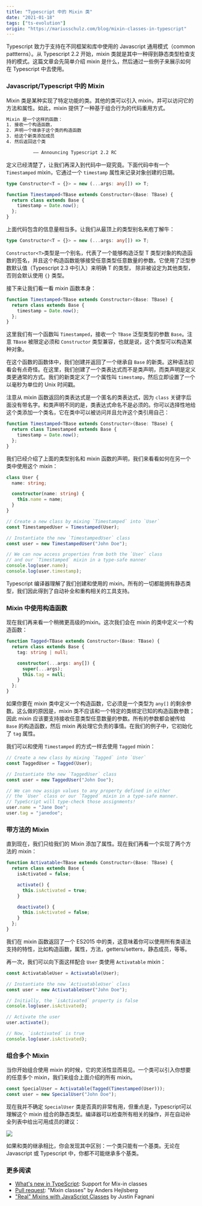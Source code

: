 ```yaml
---
title: "Typescript 中的 Mixin 类"
date: "2021-01-18"
tags: ["ts-evolution"]
origin: "https://mariusschulz.com/blog/mixin-classes-in-typescript"
---
```


Typescript 致力于支持在不同框架和库中使用的 Javascript 通用模式（common pattterns）。从 Typescript 2.2 开始，mixin 类就是其中一种得到静态类型检查支持的模式。这篇文章会先简单介绍 mixin 是什么，然后通过一些例子来展示如何在 Typescript 中去使用。

### Javascript/Typescript 中的 Mixin

Mixin 类是某种实现了特定功能的类。其他的类可以引入 mixin，并可以访问它的方法和属性。如此，mixin 提供了一种基于组合行为的代码重用方式。


```sh
Mixin 是一个这样的函数：
1. 接收一个构造函数，
2. 声明一个继承于这个类的构造函数
3. 给这个新类添加成员
4. 然后返回这个类 

          —— Announcing Typescript 2.2 RC 
```

定义已经清楚了，让我们再深入到代码中一窥究竟。下面代码中有一个 `Timestamped` mixin，它通过一个 `timestamp` 属性来记录对象创建的日期。


```ts
type Constructor<T = {}> = new (...args: any[]) => T;

function Timestamped<TBase extends Constructor>(Base: TBase) {
  return class extends Base {
    timestamp = Date.now();
  };
}
```

上面代码包含的信息量相当多。让我们从最顶上的类型别名来庖丁解牛：

```ts
type Constructor<T = {}> = new (...args: any[]) => T;
```

`Constructor<T>`类型是一个别名，代表了一个能够构造泛型 T 类型对象的构造函数的签名，并且这个构造函数能够接受任意类型任意数量的参数。它使用了泛型参数默认值（Typescript 2.3 中引入）来明确 T 的类型， 除非被设定为其他类型，否则会默认使用 `{}` 类型。

接下来让我们看一看 mixin 函数本身：

```ts
function Timestamped<TBase extends Constructor>(Base: TBase) {
  return class extends Base {
    timestamp = Date.now();
  };
}
```

这里我们有一个函数叫 `Timestamped`，接收一个 `TBase` 泛型类型的参数 `Base`。注意 `TBase` 被限定必须和 `Constructor` 类型兼容，也就是说，这个类型可以构造某种对象。

在这个函数的函数体中，我们创建并返回了一个继承自 `Base` 的新类。这种语法初看会有点奇怪。在这里，我们创建了一个类表达式而不是类声明，而类声明是定义类更通常的方式。我们的新类定义了一个属性叫 `timestamp`，然后立即设置了一个以毫秒为单位的 Unix 时间戳。

注意从 mixin 函数返回的类表达式是一个匿名的类表达式，因为 `class` 关键字后面没有带名字。和类声明不同的是，类表达式命名不是必须的。你可以选择性地给这个类添加一个类名，它在类中可以被访问并且允许这个类引用自己：

```ts
function Timestamped<TBase extends Constructor>(Base: TBase) {
  return class Timestamped extends Base {
    timestamp = Date.now();
  };
}
```

我们已经介绍了上面的类型别名和 mixin 函数的声明，我们来看看如何在另一个类中使用这个 mixin：

```ts
class User {
  name: string;

  constructor(name: string) {
    this.name = name;
  }
}

// Create a new class by mixing `Timestamped` into `User`
const TimestampedUser = Timestamped(User);

// Instantiate the new `TimestampedUser` class
const user = new TimestampedUser("John Doe");

// We can now access properties from both the `User` class
// and our `Timestamped` mixin in a type-safe manner
console.log(user.name);
console.log(user.timestamp);
```

Typescript 编译器理解了我们创建和使用的 mixin。所有的一切都能拥有静态类型，我们因此得到了自动补全和重构相关的工具支持。

### Mixin 中使用构造函数

现在我们再来看一个稍微更高级的mixin。这次我们会在 mixin 的类中定义一个构造函数：

```ts
function Tagged<TBase extends Constructor>(Base: TBase) {
  return class extends Base {
    tag: string | null;

    constructor(...args: any[]) {
      super(...args);
      this.tag = null;
    }
  };
}
```

如果你要在 mixin 类中定义一个构造函数，它必须是一个类型为 `any[]` 的剩余参数。这么做的原因是，mixin 类不应该和一个特定的类绑定已知的构造函数参数；因此 mixin 应该要支持接收任意类型任意数量的参数。所有的参数都会被传给 `Base` 的构造函数，然后 mixin 再处理它负责的事情。在我们的例子中，它初始化了 `tag` 属性。

我们可以和使用 `Timestamped` 的方式一样去使用 `Tagged` mixin：

```ts
// Create a new class by mixing `Tagged` into `User`
const TaggedUser = Tagged(User);

// Instantiate the new `TaggedUser` class
const user = new TaggedUser("John Doe");

// We can now assign values to any property defined in either
// the `User` class or our `Tagged` mixin in a type-safe manner.
// TypeScript will type-check those assignments!
user.name = "Jane Doe";
user.tag = "janedoe";
```

### 带方法的 Mixin

直到现在，我们只给我们的 Mixin 添加了属性。现在我们再看一个实现了两个方法的 mixin：

```ts
function Activatable<TBase extends Constructor>(Base: TBase) {
  return class extends Base {
    isActivated = false;

    activate() {
      this.isActivated = true;
    }

    deactivate() {
      this.isActivated = false;
    }
  };
}
```

我们在 mixin 函数返回了一个 ES2015 中的类，这意味着你可以使用所有类语法支持的特性，比如构造函数，属性，方法，getters/setters，静态成员，等等。


再一次，我们可以向下面这样配合 `User` 类使用 `Activatable` mixin：

```ts
const ActivatableUser = Activatable(User);

// Instantiate the new `ActivatableUser` class
const user = new ActivatableUser("John Doe");

// Initially, the `isActivated` property is false
console.log(user.isActivated);

// Activate the user
user.activate();

// Now, `isActivated` is true
console.log(user.isActivated);
```

### 组合多个 Mixin

当你开始组合使用 mixin 的时候，它的灵活性显而易见。一个类可以引入你想要的任意多个 mixin，我们来组合上面介绍的所有 mixin。

```ts
const SpecialUser = Activatable(Tagged(Timestamped(User)));
const user = new SpecialUser("John Doe");
```

现在我并不确定 `SpecialUser` 类是否真的非常有用，但重点是，Typescript可以理解这个 mixin 组合的静态类型。编译器可以检查所有相关的操作，并在自动补全列表中给出可用成员的建议：

![](https://blog-1258648987.cos.ap-shanghai.myqcloud.com/blog/typescript-evolution/typescript_mixin_autocompletion_list-2x.3okvyh3how.imm.png)


如果和类的继承相比，你会发现其中区别：一个类只能有一个基类。无论在 Javascript 或 Typescript 中，你都不可能继承多个基类。

### 更多阅读

- [What's new in TypeScript](https://github.com/Microsoft/TypeScript/pull/13743): Support for Mix-in classes
- [Pull request](https://github.com/Microsoft/TypeScript/pull/13743): "Mixin classes" by Anders Hejlsberg
- ["Real" Mixins with JavaScript Classes](https://justinfagnani.com/2015/12/21/real-mixins-with-javascript-classes/) by Justin Fagnani